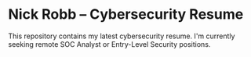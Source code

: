 # Nick Robb – Cybersecurity Resume

This repository contains my latest cybersecurity resume. I'm currently seeking remote SOC Analyst or Entry-Level Security positions.

